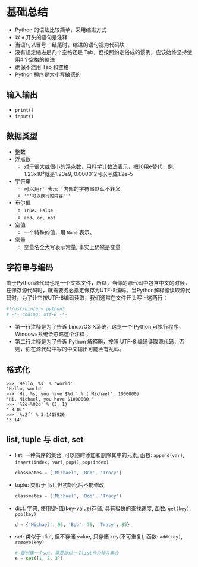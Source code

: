 # 基础总结

* Python 的语法比较简单，采用缩进方式
* 以 ```#``` 开头的语句是注释
* 当语句以冒号 ```:``` 结尾时，缩进的语句视为代码块
* 没有规定缩进是几个空格还是 Tab，但按照约定俗成的惯例，应该始终坚持使用4个空格的缩进
* 确保不混用 Tab 和空格
* Python 程序是大小写敏感的

## 输入输出

* ```print()```
* ```input()```

## 数据类型

* 整数
* 浮点数
  * 对于很大或很小的浮点数，用科学计数法表示，把10用e替代，例: 1.23x10⁹就是1.23e9, 0.000012可以写成1.2e-5
* 字符串
  * 可以用```r''```表示```''```内部的字符串默认不转义
  * `'''可以换行的内容'''`
* 布尔值
  * `True`、`False`
  * `and`、`or`、`not`
* 空值
  * 一个特殊的值，用 ```None``` 表示。
* 常量
  * 变量名全大写表示常量, 事实上仍然是变量

## 字符串与编码

由于Python源代码也是一个文本文件，所以，当你的源代码中包含中文的时候，在保存源代码时，就需要务必指定保存为UTF-8编码。当Python解释器读取源代码时，为了让它按UTF-8编码读取，我们通常在文件开头写上这两行：

```python
#!/usr/bin/env python3
# -*- coding: utf-8 -*-
```

* 第一行注释是为了告诉 Linux/OS X系统，这是一个 Python 可执行程序，Windows系统会忽略这个注释；
* 第二行注释是为了告诉 Python 解释器，按照 UTF-8 编码读取源代码，否则，你在源代码中写的中文输出可能会有乱码。

## 格式化

```
>>> 'Hello, %s' % 'world'
'Hello, world'
>>> 'Hi, %s, you have $%d.' % ('Michael', 1000000)
'Hi, Michael, you have $1000000.'
>>> '%2d-%02d' % (3, 1)
' 3-01'
>>> '%.2f' % 3.1415926
'3.14'
```

## list, tuple 与 dict, set

* list: 一种有序的集合, 可以随时添加和删除其中的元素, 函数: ```append(var)```, ```insert(index, var)```, ```pop()```, ```pop(index)```
    ```python
    classmates = ['Michael', 'Bob', 'Tracy']
    ```
* tuple: 类似于 list, 但初始化后不能修改
    ```python
    classmates = ('Michael', 'Bob', 'Tracy')
    ```
* dict: 字典, 使用键-值(key-value)存储, 具有极快的查找速度, 函数: ```get(key)```, ```pop(key)```
    ```python
    d = {'Michael': 95, 'Bob': 75, 'Tracy': 85}
    ```
* set: 类似于 dict, 但不存储 value, 只存储 key(不可重复), 函数: ```add(key)```, ```remove(key)```
    ```python
    # 要创建一个set，需要提供一个list作为输入集合
    s = set([1, 2, 3])
    ```
